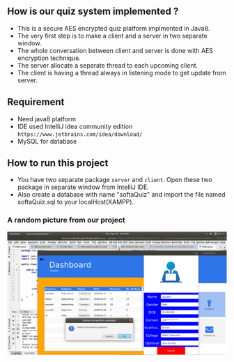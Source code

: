 ## How is our quiz system implemented ?
* This is a secure AES encrypted quiz platform implmented in Java8.
* The very first step is to make a client and a server in two separate window.
* The whole conversation between client and server is done with AES encryption technique.
* The server allocate a separate thread to each upcoming client.
* The client is having a thread always in listening mode to get update from server.


## Requirement
* Need java8 platform
* IDE used IntelliJ idea community edition `https://www.jetbrains.com/idea/download/`
* MySQL for database 

## How to run this project
* You have two separate package `server` and `client`. Open these two package in separate window from IntelliJ IDE.
* Also create a database with name "softaQuiz" and import the file named softaQuiz.sql to your localHost(XAMPP).


### A random picture from our project
![alt text](https://github.com/UnixLoverSaurabh/SoftaQuiz/blob/master/image/demo.png)
